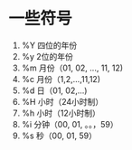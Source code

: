 # 一些符号

1. %Y 四位的年份
2. %y 2位的年份
3. %m 月份（01, 02, ..., 11, 12)
4. %c 月份（1,2,...,11,12)
5. %d 日（01, 02,...)
6. %H 小时（24小时制）
7. %h 小时（12小时制）
8. %i 分钟（00, 01, 。。，59）
9. %s 秒（00, 01, 59）